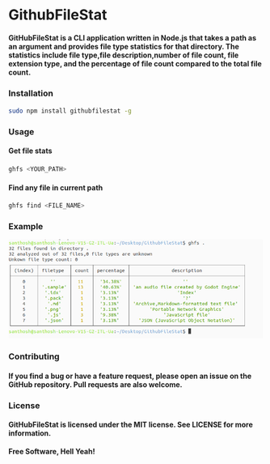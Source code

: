 # GithubFileStat

#### GitHubFileStat is a CLI application written in Node.js that takes a path as an argument and provides file type statistics for that directory. The statistics include file type,file description,number of file count, file extension type, and the percentage of file count compared to the total file count.

### Installation
```sh
sudo npm install githubfilestat -g
```

### Usage

#### Get file stats
```sh
ghfs <YOUR_PATH>
```

#### Find any file in current path
```sh
ghfs find <FILE_NAME>
```

### Example
![github-small](https://github.com/Santhoshlm10/GithubFileStat/blob/main/assets/ghfs.png)

### Contributing

#### If you find a bug or have a feature request, please open an issue on the GitHub repository. Pull requests are also welcome.

### License

#### GitHubFileStat is licensed under the MIT license. See LICENSE for more information.


**Free Software, Hell Yeah!**
